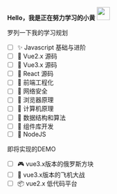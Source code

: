 <b>Hello，我是正在努力学习的小黄</b> <img src="https://media.giphy.com/media/hvRJCLFzcasrR4ia7z/giphy.gif" style="width: 30px">

罗列一下我的学习规划

- [ ] ✨ Javascript 基础与进阶      
- [ ] 🐨 Vue2.x 源码
- [ ] 🎉 Vue3.x 源码
- [ ] 🤯 React 源码
- [ ] 👺 前端工程化
- [ ] 👾 网络安全
- [ ] 🤖 浏览器原理
- [ ] 🎏 计算机原理
- [ ] 🤔 数据结构和算法
- [ ] 🥳 组件库开发
- [ ] 💬 NodeJS

即将实现的DEMO

- [ ] 🎮 vue3.x版本的俄罗斯方块
- [ ] 🚀 vue3.x版本的飞机大战
- [ ] 📦 vue2.x 低代码平台